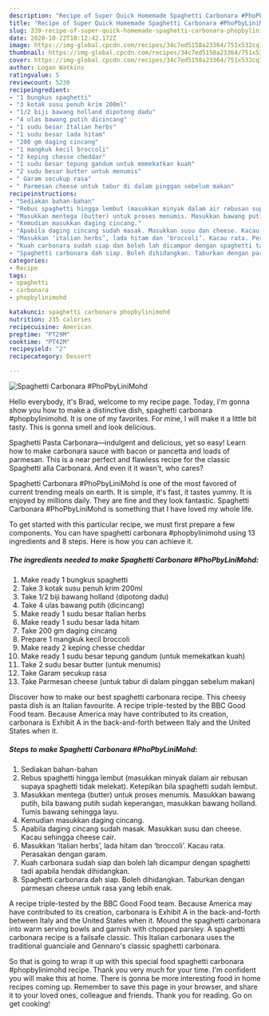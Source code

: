 ```yaml
---
description: "Recipe of Super Quick Homemade Spaghetti Carbonara #PhoPbyLiniMohd"
title: "Recipe of Super Quick Homemade Spaghetti Carbonara #PhoPbyLiniMohd"
slug: 339-recipe-of-super-quick-homemade-spaghetti-carbonara-phopbylinimohd
date: 2020-10-22T18:12:42.172Z
image: https://img-global.cpcdn.com/recipes/34c7ed5158a23364/751x532cq70/spaghetti-carbonara-phopbylinimohd-resipi-foto-utama.jpg
thumbnail: https://img-global.cpcdn.com/recipes/34c7ed5158a23364/751x532cq70/spaghetti-carbonara-phopbylinimohd-resipi-foto-utama.jpg
cover: https://img-global.cpcdn.com/recipes/34c7ed5158a23364/751x532cq70/spaghetti-carbonara-phopbylinimohd-resipi-foto-utama.jpg
author: Logan Watkins
ratingvalue: 5
reviewcount: 5230
recipeingredient:
- "1 bungkus spaghetti"
- "3 kotak susu penuh krim 200ml"
- "1/2 biji bawang holland dipotong dadu"
- "4 ulas bawang putih dicincang"
- "1 sudu besar Italian herbs"
- "1 sudu besar lada hitam"
- "200 gm daging cincang"
- "1 mangkuk kecil broccoli"
- "2 keping chesse cheddar"
- "1 sudu besar tepung gandum untuk memekatkan kuah"
- "2 sudu besar butter untuk menumis"
- " Garam secukup rasa"
- " Parmesan cheese untuk tabur di dalam pinggan sebelum makan"
recipeinstructions:
- "Sediakan bahan-bahan"
- "Rebus spaghetti hingga lembut (masukkan minyak dalam air rebusan supaya spaghetti tidak melekat). Ketepikan bila spaghetti sudah lembut."
- "Masukkan mentega (butter) untuk proses menumis. Masukkan bawang putih, bila bawang putih sudah keperangan, masukkan bawang holland. Tumis bawang sehingga layu."
- "Kemudian masukkan daging cincang."
- "Apabila daging cincang sudah masak. Masukkan susu dan cheese. Kacau sehingga cheese cair."
- "Masukkan ‘italian herbs’, lada hitam dan ‘broccoli’. Kacau rata. Perasakan dengan garam."
- "Kuah carbonara sudah siap dan boleh lah dicampur dengan spaghetti tadi apabila hendak dihidangkan."
- "Spaghetti carbonara dah siap. Boleh dihidangkan. Taburkan dengan parmesan cheese untuk rasa yang lebih enak."
categories:
- Recipe
tags:
- spaghetti
- carbonara
- phopbylinimohd

katakunci: spaghetti carbonara phopbylinimohd 
nutrition: 235 calories
recipecuisine: American
preptime: "PT29M"
cooktime: "PT42M"
recipeyield: "2"
recipecategory: Dessert

---
```



![Spaghetti Carbonara #PhoPbyLiniMohd](https://img-global.cpcdn.com/recipes/34c7ed5158a23364/751x532cq70/spaghetti-carbonara-phopbylinimohd-resipi-foto-utama.jpg)

Hello everybody, it's Brad, welcome to my recipe page. Today, I'm gonna show you how to make a distinctive dish, spaghetti carbonara #phopbylinimohd. It is one of my favorites. For mine, I will make it a little bit tasty. This is gonna smell and look delicious.

Spaghetti Pasta Carbonara—indulgent and delicious, yet so easy! Learn how to make carbonara sauce with bacon or pancetta and loads of parmesan. This is a near perfect and flawless recipe for the classic Spaghetti alla Carbonara. And even it it wasn&#39;t, who cares?

Spaghetti Carbonara #PhoPbyLiniMohd is one of the most favored of current trending meals on earth. It is simple, it's fast, it tastes yummy. It is enjoyed by millions daily. They are fine and they look fantastic. Spaghetti Carbonara #PhoPbyLiniMohd is something that I have loved my whole life.


To get started with this particular recipe, we must first prepare a few components. You can have spaghetti carbonara #phopbylinimohd using 13 ingredients and 8 steps. Here is how you can achieve it.

<!--inarticleads1-->

##### The ingredients needed to make Spaghetti Carbonara #PhoPbyLiniMohd:

1. Make ready 1 bungkus spaghetti
1. Take 3 kotak susu penuh krim 200ml
1. Take 1/2 biji bawang holland (dipotong dadu)
1. Take 4 ulas bawang putih (dicincang)
1. Make ready 1 sudu besar Italian herbs
1. Make ready 1 sudu besar lada hitam
1. Take 200 gm daging cincang
1. Prepare 1 mangkuk kecil broccoli
1. Make ready 2 keping chesse cheddar
1. Make ready 1 sudu besar tepung gandum (untuk memekatkan kuah)
1. Take 2 sudu besar butter (untuk menumis)
1. Take  Garam secukup rasa
1. Take  Parmesan cheese (untuk tabur di dalam pinggan sebelum makan)


Discover how to make our best spaghetti carbonara recipe. This cheesy pasta dish is an Italian favourite. A recipe triple-tested by the BBC Good Food team. Because America may have contributed to its creation, carbonara is Exhibit A in the back-and-forth between Italy and the United States when it. 

<!--inarticleads2-->

##### Steps to make Spaghetti Carbonara #PhoPbyLiniMohd:

1. Sediakan bahan-bahan
1. Rebus spaghetti hingga lembut (masukkan minyak dalam air rebusan supaya spaghetti tidak melekat). Ketepikan bila spaghetti sudah lembut.
1. Masukkan mentega (butter) untuk proses menumis. Masukkan bawang putih, bila bawang putih sudah keperangan, masukkan bawang holland. Tumis bawang sehingga layu.
1. Kemudian masukkan daging cincang.
1. Apabila daging cincang sudah masak. Masukkan susu dan cheese. Kacau sehingga cheese cair.
1. Masukkan ‘italian herbs’, lada hitam dan ‘broccoli’. Kacau rata. Perasakan dengan garam.
1. Kuah carbonara sudah siap dan boleh lah dicampur dengan spaghetti tadi apabila hendak dihidangkan.
1. Spaghetti carbonara dah siap. Boleh dihidangkan. Taburkan dengan parmesan cheese untuk rasa yang lebih enak.


A recipe triple-tested by the BBC Good Food team. Because America may have contributed to its creation, carbonara is Exhibit A in the back-and-forth between Italy and the United States when it. Mound the spaghetti carbonara into warm serving bowls and garnish with chopped parsley. A spaghetti carbonara recipe is a failsafe classic. This Italian carbonara uses the traditional guanciale and Gennaro&#39;s classic spaghetti carbonara. 

So that is going to wrap it up with this special food spaghetti carbonara #phopbylinimohd recipe. Thank you very much for your time. I'm confident you will make this at home. There is gonna be more interesting food in home recipes coming up. Remember to save this page in your browser, and share it to your loved ones, colleague and friends. Thank you for reading. Go on get cooking!
